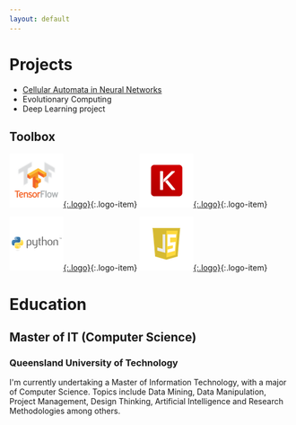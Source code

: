 ```yaml
---
layout: default
---
```


# Projects

* [Cellular Automata in Neural Networks](cellular-automata)
* Evolutionary Computing
* Deep Learning project


## Toolbox
[![Tensorflow](/assets/logo/tensorflow.png){:.logo}](https://www.tensorflow.org){:.logo-item}
[![Keras](/assets/logo/keras.png){:.logo}](https://keras.io){:.logo-item}

[![Python](/assets/logo/python.png){:.logo}](https://www.python.org){:.logo-item}
[![JavaScript](/assets/logo/javascript.png){:.logo}](https://www.javascript.com){:.logo-item}


# Education
## Master of IT (Computer Science)
### Queensland University of Technology
I'm currently undertaking a Master of Information Technology, with a major of Computer Science. Topics include Data Mining, Data Manipulation, Project Management, Design Thinking, Artificial Intelligence and Research Methodologies among others.

